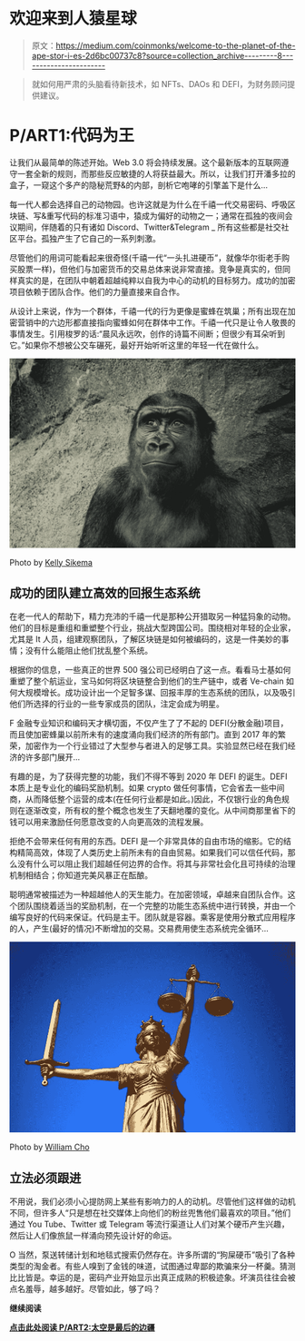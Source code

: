 # 欢迎来到人猿星球

> 原文：<https://medium.com/coinmonks/welcome-to-the-planet-of-the-ape-stor-i-es-2d6bc00737c8?source=collection_archive---------8----------------------->

> 就如何用严肃的头脑看待新技术，如 NFTs、DAOs 和 DEFI，为财务顾问提供建议。

# P/ART1:代码为王

让我们从最简单的陈述开始。Web 3.0 将会持续发展。这个最新版本的互联网遵守一套全新的规则，而那些反应敏捷的人将获益最大。所以，让我们打开潘多拉的盒子，一窥这个多产的隐秘荒野&的内部，剖析它咆哮的引擎盖下是什么…

每一代人都会选择自己的动物园。也许这就是为什么在千禧一代交易密码、呼吸区块链、写&重写代码的标准习语中，猿成为偏好的动物之一；通常在孤独的夜间会议期间，伴随着的只有诸如 Discord、Twitter&Telegram _ 所有这些都是社交社区平台。孤独产生了它自己的一系列刺激。

尽管他们的用词可能看起来很奇怪(千禧一代“一头扎进硬币”，就像华尔街老手购买股票一样)，但他们与加密货币的交易总体来说非常直接。竞争是真实的，但同样真实的是，在团队中朝着超越纯粹以自我为中心的动机的目标努力。成功的加密项目依赖于团队合作。他们的力量直接来自合作。

从设计上来说，作为一个群体，千禧一代的行为更像是蜜蜂在筑巢；所有出现在加密营销中的六边形都直接指向蜜蜂如何在群体中工作。千禧一代只是让令人敬畏的事情发生。引用梭罗的话:“晨风永远吹，创作的诗篇不间断；但很少有耳朵听到它。”如果你不想被公交车碾死，最好开始听听这里的年轻一代在做什么。

![](img/84a4fbadba1ac0f4a9bd05b6f2f7b133.png)

Photo by [Kelly Sikema](https://unsplash.com/s/photos/kelly-sikema)

## **成功的团队建立高效的回报生态系统**

在老一代人的帮助下，精力充沛的千禧一代是那种公开猎取另一种猛犸象的动物。他们的目标是重组和重塑整个行业，挑战大型跨国公司。围绕相对年轻的企业家，尤其是 It 人员，组建观察团队，了解区块链是如何被编码的，这是一件美妙的事情；没有什么能阻止他们扰乱整个系统。

根据你的信息，一些真正的世界 500 强公司已经明白了这一点。看看马士基如何重塑了整个航运业，宝马如何将区块链整合到他们的生产链中，或者 Ve-chain 如何大规模增长。成功设计出一个足智多谋、回报丰厚的生态系统的团队，以及吸引他们所选择的行业的一些专家成员的团队，注定会成为明星。

F 金融专业知识和编码天才横切面，不仅产生了了不起的 DEFI(分散金融)项目，而且使加密蜂巢以前所未有的速度涌向我们经济的所有部门。直到 2017 年的繁荣，加密作为一个行业错过了大型参与者进入的足够工具。实验显然已经在我们经济的许多部门展开…

有趣的是，为了获得完整的功能，我们不得不等到 2020 年 DEFI 的诞生。DEFI 本质上是专业化的编码奖励机制。如果 crypto 做任何事情，它会省去一些中间商，从而降低整个运营的成本(在任何行业都是如此。)因此，不仅银行业的角色规则在逐渐改变，所有权的整个概念也发生了天翻地覆的变化。从中间商那里省下的钱可以用来激励任何愿意改变的人向更高效的流程发展。

拒绝不会带来任何有用的东西。DEFI 是一个非常具体的自由市场的缩影。它的结构精简高效，体现了人类历史上前所未有的自由贸易。如果我们可以信任代码，那么没有什么可以阻止我们超越任何边界的合作。将其与非常社会化且可持续的治理机制相结合；你知道完美风暴正在酝酿。

聪明通常被描述为一种超越他人的天生能力。在加密领域，卓越来自团队合作。这个团队围绕着适当的奖励机制，在一个完整的功能生态系统中进行转换，并由一个编写良好的代码来保证。代码是主干。团队就是容器。乘客是使用分散式应用程序的人，产生(最好的情况)不断增加的交易。交易费用使生态系统完全循环…

![](img/af4126aabf043cbfe1a23af84d010fd6.png)

Photo by [William Cho](https://pixabay.com/users/williamcho-1724357/)

## **立法必须跟进**

不用说，我们必须小心提防网上某些有影响力的人的动机。尽管他们这样做的动机不同，但许多人“只是想在社交媒体上向他们的粉丝兜售他们最喜欢的项目。”他们通过 You Tube、Twitter 或 Telegram 等流行渠道让人们对某个硬币产生兴趣，然后让人们像旅鼠一样涌向预先设计好的命运。

O 当然，泵送转储计划和地毯式搜索仍然存在。许多所谓的“狗屎硬币”吸引了各种类型的淘金者。有些人嗅到了金钱的味道，试图通过卑鄙的欺骗来分一杯羹。猜测比比皆是。幸运的是，密码产业开始显示出真正成熟的积极迹象。坏演员往往会被点名羞辱，越多越好。尽管如此，够了吗？

**继续阅读**

[**点击此处阅读 P/ART2:太空是最后的边疆**](https://goodchi.medium.com/welcome-to-the-planet-of-the-ape-stor-ii-es-d827265b1b89)